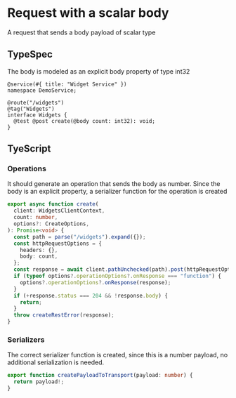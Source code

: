 # Request with a scalar body

A request that sends a body payload of scalar type

## TypeSpec

The body is modeled as an explicit body property of type int32

```tsp
@service(#{ title: "Widget Service" })
namespace DemoService;

@route("/widgets")
@tag("Widgets")
interface Widgets {
  @test @post create(@body count: int32): void;
}
```

## TyeScript

### Operations

It should generate an operation that sends the body as number. Since the body is an explicit property, a serializer function for the operation is created

```ts src/api/widgetsClient/widgetsClientOperations.ts function create
export async function create(
  client: WidgetsClientContext,
  count: number,
  options?: CreateOptions,
): Promise<void> {
  const path = parse("/widgets").expand({});
  const httpRequestOptions = {
    headers: {},
    body: count,
  };
  const response = await client.pathUnchecked(path).post(httpRequestOptions);
  if (typeof options?.operationOptions?.onResponse === "function") {
    options?.operationOptions?.onResponse(response);
  }
  if (+response.status === 204 && !response.body) {
    return;
  }
  throw createRestError(response);
}
```

### Serializers

The correct serializer function is created, since this is a number payload, no additional serialization is needed.

```ts src/models/internal/serializers.ts function createPayloadToTransport
export function createPayloadToTransport(payload: number) {
  return payload!;
}
```
